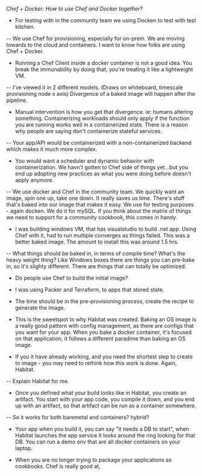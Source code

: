 *Chef + Docker: How to use Chef and Docker together?*

- For testing with in the community team we using Docken to test with test kitchen.

-- We use Chef for provisioning, especially for on-prem. We are moving towards to the cloud and containers. I want to know how folks are using Chef + Docker.

- Running a Chef Client inside a docker container is not a good idea. You break the immunability by doing that, you're treating it like a lightweight VM.

-- I've viewed it in 2 different models. (Draws on whiteboard, timescale provisioning node x axis) Divergence of a baked image will happen after the pipeline. 

- Manual intervention is how you get that divergence. ie: humans altering something. Containerizing workloads should only apply if the function you are running works well in a containerized state. There is a reason why people are saying don't containerize stateful services.

-- Your app/API would be containerized with a non-containerized backend which makes it much more complex.

- You would want a scheduler and dynamic behavior with containerization. We havn't gotten to Chef side of things yet...but you end up adopting new practices as what you were doing before doesn't apply anymore.

-- We use docker and Chef in the community team. We quickly want an image, spin one up, take one down. It really saves us time. There's stuff that's baked into our image that makes it easy. We use for testing purposes - again docken. We do it for mySQL. If you think about the matrix of things we need to support for a community cookbook, this comes in handy.

- I was building windows VM, that has visualstudio to build .net app. Using Chef with it, had to run multiple converges as things failed. This was a better baked image. The amount to install this was around 1.5 hrs. 

-- What things should be baked in, in terms of compile time? What's the heavy weight thing? Like Windows boxes there are things you can pre-bake in, so it's slighty different. There are things that can totally be optimized.

- Do people use Chef to build the initial image? 

- I was using Packer and Terraform, to apps that stored state.

- The time should be in the pre-provisioning process, create the recipe to generate the image.

- This is the sweetspot to why Habitat was created. Baking an OS image is a really good pattern with config management, as there are configs that you want for your app. When you bake a docker container, it's focused on that application, it follows a different paradime than baking an OS image.

- If you it have already working, and you need the shortest step to create to image - you may need to rethink how this work is done. Again, Habitat.

-- Explain Habitat for me.

- Once you defined what your build looks like in Habitat, you create an artifact. You start with your app code, you compile it down, and you end up with an artifact, so that artifact can be run as a container somewhere. 

-- So it works for both baremetal and containers? hybrid?

- Your app when you build it, you can say "it needs a DB to start", when Habitat launches the app service it looks around the ring looking for that DB. You can run a demo env that are all docker containers on your laptop. 

- When you are no longer trying to package your applications as cookbooks. Chef is really good at, 